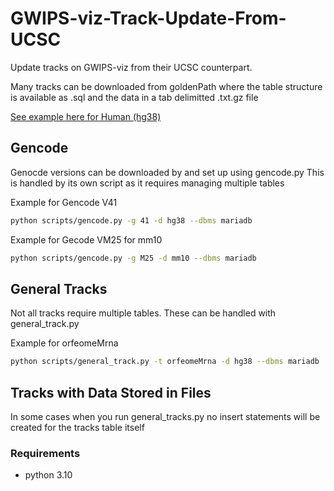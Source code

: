 # GWIPS-viz-Track-Update-From-UCSC
Update tracks on GWIPS-viz from their UCSC counterpart.

Many tracks can be downloaded from goldenPath where the table structure is available as .sql and the data in a tab delimitted .txt.gz file

[See example here for Human (hg38)](https://hgdownload.soe.ucsc.edu/goldenPath/hg38/database/)

## Gencode
Genocde versions can be downloaded by and set up using gencode.py 
This is handled by its own script as it requires managing multiple tables 

Example for Gencode V41
```bash
python scripts/gencode.py -g 41 -d hg38 --dbms mariadb
```

Example for Gecode VM25 for mm10
```bash
python scripts/gencode.py -g M25 -d mm10 --dbms mariadb
```

## General Tracks
Not all tracks require multiple tables. These can be handled with general_track.py

Example for orfeomeMrna
```bash
python scripts/general_track.py -t orfeomeMrna -d hg38 --dbms mariadb
```

## Tracks with Data Stored in Files
In some cases when you run general_tracks.py no insert statements will be created for the tracks table itself


### Requirements 

- python 3.10 